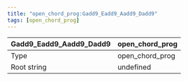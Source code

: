 ```yaml
---
title: "open_chord_prog:Gadd9_Eadd9_Aadd9_Dadd9"
tags: [open_chord_prog]
---
```


|Gadd9_Eadd9_Aadd9_Dadd9|open_chord_prog|
|---|---|
|Type|open_chord_prog|
|Root string|undefined|

